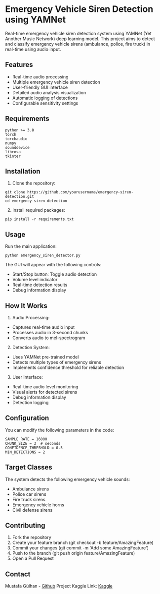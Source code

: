 # Emergency Vehicle Siren Detection using YAMNet
Real-time emergency vehicle siren detection system using YAMNet (Yet Another Music Network) deep learning model. This project aims to detect and classify emergency vehicle sirens (ambulance, police, fire truck) in real-time using audio input.

## Features

- Real-time audio processing
- Multiple emergency vehicle siren detection
- User-friendly GUI interface
- Detailed audio analysis visualization
- Automatic logging of detections
- Configurable sensitivity settings

## Requirements
```
python >= 3.8
torch
torchaudio
numpy
sounddevice
librosa
tkinter
```

## Installation
1. Clone the repository:
```
git clone https://github.com/yourusername/emergency-siren-detection.git
cd emergency-siren-detection
```
2. Install required packages:
```
pip install -r requirements.txt
```

## Usage
Run the main application:
```
python emergency_siren_detector.py
```

The GUI will appear with the following controls:

- Start/Stop button: Toggle audio detection
- Volume level indicator
- Real-time detection results
- Debug information display

## How It Works

1. Audio Processing:

- Captures real-time audio input
- Processes audio in 3-second chunks
- Converts audio to mel-spectrogram

2. Detection System:

- Uses YAMNet pre-trained model
- Detects multiple types of emergency sirens
- Implements confidence threshold for reliable detection

3. User Interface:

- Real-time audio level monitoring
- Visual alerts for detected sirens
- Debug information display
- Detection logging

## Configuration
You can modify the following parameters in the code:
```
SAMPLE_RATE = 16000
CHUNK_SIZE = 3  # seconds
CONFIDENCE_THRESHOLD = 0.5
MIN_DETECTIONS = 2
```

## Target Classes
The system detects the following emergency vehicle sounds:

- Ambulance sirens
- Police car sirens
- Fire truck sirens
- Emergency vehicle horns
- Civil defense sirens

## Contributing

1. Fork the repository
2. Create your feature branch (git checkout -b feature/AmazingFeature)
3. Commit your changes (git commit -m 'Add some AmazingFeature')
4. Push to the branch (git push origin feature/AmazingFeature)
5. Open a Pull Request

## Contact
Mustafa Gülhan - [Github](https://github.com/mustafagulhan)
Project Kaggle Link: [Kaggle]()
